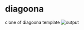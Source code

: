 # diagoona
clone of diagoona template
![output](https://user-images.githubusercontent.com/84903276/135038434-8a07e69e-508f-43ab-b102-4b8b16d581f0.png)

